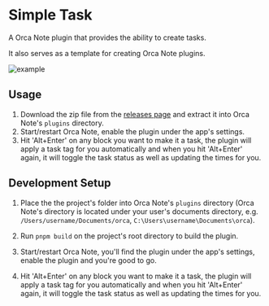 # Simple Task

A Orca Note plugin that provides the ability to create tasks.

It also serves as a template for creating Orca Note plugins.

![example](https://github.com/user-attachments/assets/01f2fc10-7dd9-451c-84be-260eec38a8fd)

## Usage

1. Download the zip file from the [releases page](https://github.com/sethyuan/orca-bullet-threading/releases) and extract it into Orca Note's `plugins` directory.
2. Start/restart Orca Note, enable the plugin under the app's settings.
3. Hit 'Alt+Enter' on any block you want to make it a task, the plugin will apply a task tag for you automatically and when you hit 'Alt+Enter' again, it will toggle the task status as well as updating the times for you.

## Development Setup

1. Place the the project's folder into Orca Note's `plugins` directory (Orca Note's directory is located under your user's documents directory, e.g. `/Users/username/Documents/orca`, `C:\Users\username\Documents\orca`).

2. Run `pnpm build` on the project's root directory to build the plugin.

3. Start/restart Orca Note, you'll find the plugin under the app's settings, enable the plugin and you're good to go.

4. Hit 'Alt+Enter' on any block you want to make it a task, the plugin will apply a task tag for you automatically and when you hit 'Alt+Enter' again, it will toggle the task status as well as updating the times for you.
